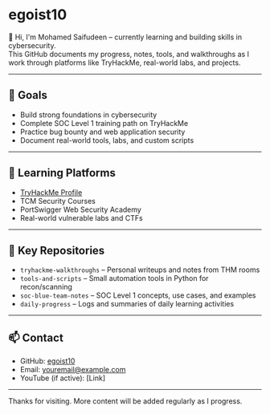 # egoist10

👋 Hi, I'm Mohamed Saifudeen – currently learning and building skills in cybersecurity.  
This GitHub documents my progress, notes, tools, and walkthroughs as I work through platforms like TryHackMe, real-world labs, and projects.

---

## 🎯 Goals

- Build strong foundations in cybersecurity
- Complete SOC Level 1 training path on TryHackMe
- Practice bug bounty and web application security
- Document real-world tools, labs, and custom scripts

---

## 📘 Learning Platforms

- [TryHackMe Profile](https://tryhackme.com/p/egoist10)  
- TCM Security Courses  
- PortSwigger Web Security Academy  
- Real-world vulnerable labs and CTFs

---

## 📂 Key Repositories

- `tryhackme-walkthroughs` – Personal writeups and notes from THM rooms  
- `tools-and-scripts` – Small automation tools in Python for recon/scanning  
- `soc-blue-team-notes` – SOC Level 1 concepts, use cases, and examples  
- `daily-progress` – Logs and summaries of daily learning activities

---

## 📫 Contact

- GitHub: [egoist10](https://github.com/egoist10)  
- Email: youremail@example.com  
- YouTube (if active): [Link]

---

Thanks for visiting. More content will be added regularly as I progress.
